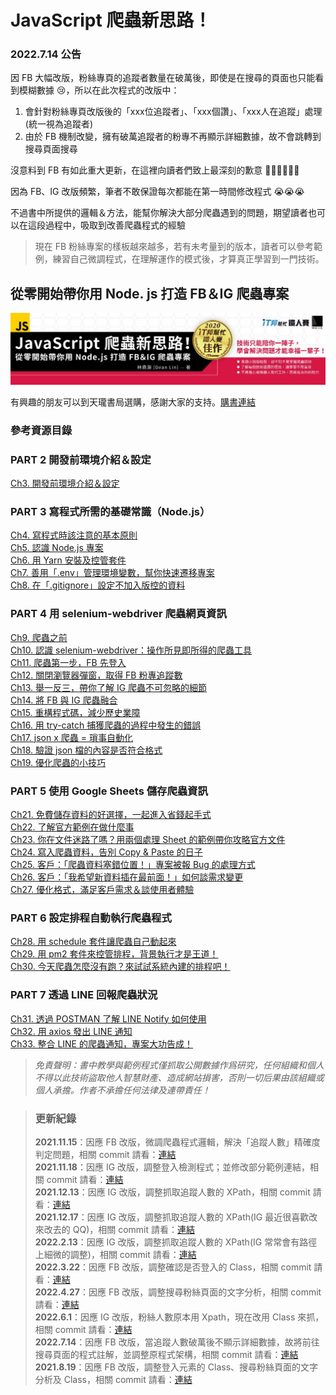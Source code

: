 # JavaScript 爬蟲新思路！

### 2022.7.14 公告

因 FB 大幅改版，粉絲專頁的追蹤者數量在破萬後，即使是在搜尋的頁面也只能看到模糊數據 😢，所以在此次程式的改版中：  

1. 會針對粉絲專頁改版後的「xxx位追蹤者」、「xxx個讚」、「xxx人在追蹤」處理(統一視為追蹤者)  
2. 由於 FB 機制改變，擁有破萬追蹤者的粉專不再顯示詳細數據，故不會跳轉到搜尋頁面搜尋  

沒意料到 FB 有如此重大更新，在這裡向讀者們致上最深刻的歉意 🙇🏻🙇🏻🙇🏻  

因為 FB、IG 改版頻繁，筆者不敢保證每次都能在第一時間修改程式 😭😭😭  

不過書中所提供的邏輯＆方法，能幫你解決大部分爬蟲遇到的問題，期望讀者也可以在這段過程中，吸取到改善爬蟲程式的經驗   

> 現在 FB 粉絲專案的樣板越來越多，若有未考量到的版本，讀者可以參考範例，練習自己微調程式，在理解運作的模式後，才算真正學習到一門技術。

## 從零開始帶你用 Node. js 打造 FB＆IG 爬蟲專案

![image](./img/bar.jpeg)

有興趣的朋友可以到天瓏書局選購，感謝大家的支持。[購書連結](https://www.tenlong.com.tw/products/9789864348008)

### 參考資源目錄

### PART 2 開發前環境介紹＆設定

[Ch3. 開發前環境介紹＆設定](/ch3)

### PART 3 寫程式所需的基礎常識（Node.js）

[Ch4. 寫程式時該注意的基本原則](/ch4)  
[Ch5. 認識 Node.js 專案](/ch5)  
[Ch6. 用 Yarn 安裝及控管套件](/ch6)  
[Ch7. 善用「.env」管理環境變數，幫你快速遷移專案](/ch7)  
[Ch8. 在「.gitignore」設定不加入版控的資料](/ch8)

### PART 4 用 selenium-webdriver 爬蟲網頁資訊

[Ch9. 爬蟲之前](/ch9)  
[Ch10. 認識 selenium-webdriver：操作所見即所得的爬蟲工具](/ch10)  
[Ch11. 爬蟲第一步，FB 先登入](/ch11)  
[Ch12. 關閉瀏覽器彈窗，取得 FB 粉專追蹤數](/ch12)  
[Ch13. 舉一反三，帶你了解 IG 爬蟲不可忽略的細節](/ch13)  
[Ch14. 將 FB 與 IG 爬蟲融合](/ch14)  
[Ch15. 重構程式碼，減少歷史業障](/ch15)  
[Ch16. 用 try-catch 捕獲爬蟲的過程中發生的錯誤](/ch16)  
[Ch17. json x 爬蟲 = 瑣事自動化](/ch17)  
[Ch18. 驗證 json 檔的內容是否符合格式](/ch18)  
[Ch19. 優化爬蟲的小技巧](/ch19)

### PART 5 使用 Google Sheets 儲存爬蟲資訊

[Ch21. 免費儲存資料的好選擇，一起進入省錢起手式](/ch21)  
[Ch22. 了解官方範例在做什麼事](/ch22)  
[Ch23. 你在文件迷路了嗎？用兩個處理 Sheet 的範例帶你攻略官方文件](/ch23)  
[Ch24. 寫入爬蟲資料，告別 Copy & Paste 的日子](/ch24)  
[Ch25. 客戶：「爬蟲資料塞錯位置！」專案被報 Bug 的處理方式](/ch25)  
[Ch26. 客戶：「我希望新資料插在最前面！」如何談需求變更](/ch26)  
[Ch27. 優化格式，滿足客戶需求＆談使用者體驗](/ch27)

### PART 6 設定排程自動執行爬蟲程式

[Ch28. 用 schedule 套件讓爬蟲自己動起來](/ch28)  
[Ch29. 用 pm2 套件來控管排程，背景執行才是王道！](/ch29)  
[Ch30. 今天爬蟲怎麼沒有跑？來試試系統內建的排程吧！](/ch30)

### PART 7 透過 LINE 回報爬蟲狀況

[Ch31. 透過 POSTMAN 了解 LINE Notify 如何使用](/ch31)  
[Ch32. 用 axios 發出 LINE 通知](/ch32)  
[Ch33. 整合 LINE 的爬蟲通知，專案大功告成！](/ch33)

> _免責聲明：書中教學與範例程式僅抓取公開數據作爲研究，任何組織和個人不得以此技術盜取他人智慧財產、造成網站損害，否則一切后果由該組織或個人承擔。作者不承擔任何法律及連帶責任！_

> ### 更新紀錄
>
> **2021.11.15**：因應 FB 改版，微調爬蟲程式邏輯，解決「追蹤人數」精確度判定問題，相關 commit 請看：[連結](https://github.com/dean9703111/social_crawler/commit/6de0cc0d598c8b4cf8d2d7db5a4f7a6fcd579677)  
> **2021.11.18**：因應 IG 改版，調整登入檢測程式；並修改部分範例連結，相關 commit 請看：[連結](https://github.com/dean9703111/social_crawler/commit/fe7118dceb474150a93320d7db82b7edcbdd5b87)  
> **2021.12.13**：因應 IG 改版，調整抓取追蹤人數的 XPath，相關 commit 請看：[連結](https://github.com/dean9703111/social_crawler/commit/854245776e6631f27fd8957be8df891791d6d3c0)  
> **2021.12.17**：因應 IG 改版，調整抓取追蹤人數的 XPath(IG 最近很喜歡改來改去的 QQ)，相關 commit 請看：[連結](https://github.com/dean9703111/social_crawler/commit/7836528ae38606af2edb05bfc1fec101f705e127)  
> **2022.2.13**：因應 IG 改版，調整抓取追蹤人數的 XPath(IG 常常會有路徑上細微的調整)，相關 commit 請看：[連結](https://github.com/dean9703111/social_crawler/commit/1736b56e3a3fb341c6f3d37b8b88b801c545d8da)  
> **2022.3.22**：因應 FB 改版，調整確認是否登入的 Class，相關 commit 請看：[連結](https://github.com/dean9703111/social_crawler/commit/0583009d8aa24613e7a409d7ba51daeab11f7968)  
> **2022.4.27**：因應 FB 改版，調整搜尋粉絲頁面的文字分析，相關 commit 請看：[連結](https://github.com/dean9703111/social_crawler/commit/199ec02b328a8731e400bc18baded1270ab45965)  
> **2022.6.1**：因應 IG 改版，粉絲人數原本用 Xpath，現在改用 Class 來抓，相關 commit 請看：[連結](https://github.com/dean9703111/social_crawler/commit/630a00b6f1b1a2cdb5f9fb46ad30aaf36ea5f1c6)  
> **2022.7.14**：因應 FB 改版，當追蹤人數破萬後不顯示詳細數據，故將前往搜尋頁面的程式註解，並調整原程式架構，相關 commit 請看：[連結](https://github.com/dean9703111/social_crawler/commit/5f0ddfb58102958c9b918ad77feb9cc81af50310)  
> **2021.8.19**：因應 FB 改版，調整登入元素的 Class、搜尋粉絲頁面的文字分析及 Class，相關 commit 請看：[連結](https://github.com/dean9703111/social_crawler/commit/57adff57888cd934b54f94a0cbf1981bf2bb32f6)  